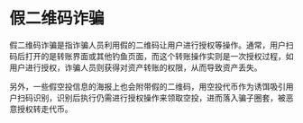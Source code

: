 # 假二维码诈骗

假二维码诈骗是指诈骗人员利用假的二维码让用户进行授权等操作。通常，用户扫码后打开的是转账界面或其他钓鱼页面，而这个转账操作实则是一次授权过程，如用户进行授权，诈骗人员则获得对资产转账的权限，从而导致资产丢失。

另外，一些假空投信息的海报上也会附带假的二维码，用空投代币作为诱饵吸引用户扫码识别，识别后执行仍需进行授权操作来领取空投，进而落入骗子圈套，被恶意授权转走代币。

